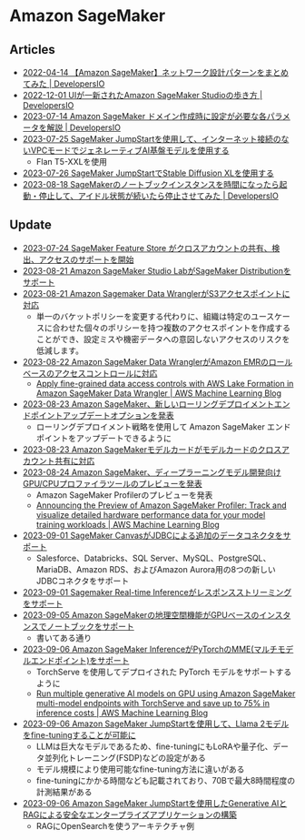 # Amazon SageMaker

## Articles

- [2022-04-14 【Amazon SageMaker】ネットワーク設計パターンをまとめてみた | DevelopersIO](https://dev.classmethod.jp/articles/sagemaker-network-vpc-architecture-2022-04/#toc-1)
- [2022-12-01 UIが一新されたAmazon SageMaker Studioの歩き方 | DevelopersIO](https://dev.classmethod.jp/articles/how-to-walk-around-amazon-sagemaker-studio-new-ui/#toc-5)
- [2023-07-14 Amazon SageMaker ドメイン作成時に設定が必要な各パラメータを解説 | DevelopersIO](https://dev.classmethod.jp/articles/amazon-sagemaker-domain-setup-parameter/#toc-2)
- [2023-07-25 SageMaker JumpStartを使用して、インターネット接続のないVPCモードでジェネレーティブAI基盤モデルを使用する](https://aws.amazon.com/jp/blogs/machine-learning/use-generative-ai-foundation-models-in-vpc-mode-with-no-internet-connectivity-using-amazon-sagemaker-jumpstart/)
  - Flan T5-XXLを使用
- [2023-07-26 SageMaker JumpStartでStable Diffusion XLを使用する](https://aws.amazon.com/jp/blogs/machine-learning/use-stable-diffusion-xl-with-amazon-sagemaker-jumpstart-in-amazon-sagemaker-studio/)
- [2023-08-18 SageMakerのノートブックインスタンスを時間になったら起動・停止して、アイドル状態が続いたら停止させてみた | DevelopersIO](https://dev.classmethod.jp/articles/sagemaker-notebook-scheduled-start-stop/)

## Update

- [2023-07-24 SageMaker Feature Store がクロスアカウントの共有、検出、アクセスのサポートを開始](https://aws.amazon.com/jp/about-aws/whats-new/2023/07/amazon-sagemaker-feature-store-account-sharing-discovery-access/)
- [2023-08-21 Amazon SageMaker Studio LabがSageMaker Distributionをサポート](https://aws.amazon.com/jp/about-aws/whats-new/2023/08/amazon-sagemaker-studio-lab-supports-sagemaker-distribution/)
- [2023-08-21 Amazon Sagemaker Data WranglerがS3アクセスポイントに対応](https://aws.amazon.com/jp/about-aws/whats-new/2023/08/amazon-sagemaker-data-wrangler-s3-access-points/)
  - 単一のバケットポリシーを変更する代わりに、組織は特定のユースケースに合わせた個々のポリシーを持つ複数のアクセスポイントを作成することができ、設定ミスや機密データへの意図しないアクセスのリスクを低減します。
- [2023-08-22 Amazon SageMaker Data WranglerがAmazon EMRのロールベースのアクセスコントロールに対応](https://aws.amazon.com/jp/about-aws/whats-new/2023/08/amazon-sagemaker-data-wrangler-role-access-emr/)
  - [Apply fine-grained data access controls with AWS Lake Formation in Amazon SageMaker Data Wrangler | AWS Machine Learning Blog](https://aws.amazon.com/jp/blogs/machine-learning/apply-fine-grained-data-access-controls-with-aws-lake-formation-in-amazon-sagemaker-data-wrangler/)
- [2023-08-23 Amazon SageMaker、新しいローリングデプロイメントエンドポイントアップデートオプションを発表](https://aws.amazon.com/jp/about-aws/whats-new/2023/08/amazon-sagemaker-rolling-deployment-endpoint-update-option/)
  - ローリングデプロイメント戦略を使用して Amazon SageMaker エンドポイントをアップデートできるように
- [2023-08-23 Amazon SageMakerモデルカードがモデルカードのクロスアカウント共有に対応](https://aws.amazon.com/jp/about-aws/whats-new/2023/08/amazon-sagemaker-model-cards-cross-account-sharing-model-cards/)
- [2023-08-24 Amazon SageMaker、ディープラーニングモデル開発向けGPU/CPUプロファイラツールのプレビューを発表](https://aws.amazon.com/jp/about-aws/whats-new/2023/08/amazon-sagemaker-preview-gpu-cpu-profiler-tooling-model-development/)
  - Amazon SageMaker Profilerのプレビューを発表
  - [Announcing the Preview of Amazon SageMaker Profiler: Track and visualize detailed hardware performance data for your model training workloads | AWS Machine Learning Blog](https://aws.amazon.com/jp/blogs/machine-learning/announcing-the-preview-of-amazon-sagemaker-profiler-track-and-visualize-detailed-hardware-performance-data-for-your-model-training-workloads/)
- [2023-09-01 SageMaker CanvasがJDBCによる追加のデータコネクタをサポート](https://aws.amazon.com/jp/about-aws/whats-new/2023/09/amazon-sagemaker-canvas-data-connectors-jdbc/)
  - Salesforce、Databricks、SQL Server、MySQL、PostgreSQL、MariaDB、Amazon RDS、およびAmazon Aurora用の8つの新しいJDBCコネクタをサポート
- [2023-09-01 Sagemaker Real-time Inferenceがレスポンスストリーミングをサポート](https://aws.amazon.com/jp/about-aws/whats-new/2023/09/sagemaker-real-time-inference-response-streaming/)
- [2023-09-05 Amazon SageMakerの地理空間機能がGPUベースのインスタンスでノートブックをサポート](https://aws.amazon.com/jp/about-aws/whats-new/2023/09/amazon-sagemaker-geospatial-notebook-gpu-instances/)
  - 書いてある通り
- [2023-09-06 Amazon SageMaker InferenceがPyTorchのMME(マルチモデルエンドポイント)をサポート](https://aws.amazon.com/jp/about-aws/whats-new/2023/09/amazon-sagemaker-inference-multi-model-endpoints-pytorch/)
  - TorchServe を使用してデプロイされた PyTorch モデルをサポートするように
  - [Run multiple generative AI models on GPU using Amazon SageMaker multi-model endpoints with TorchServe and save up to 75% in inference costs | AWS Machine Learning Blog](https://aws.amazon.com/jp/blogs/machine-learning/run-multiple-generative-ai-models-on-gpu-using-amazon-sagemaker-multi-model-endpoints-with-torchserve-and-save-up-to-75-in-inference-costs/)
- [2023-09-06 Amazon SageMaker JumpStartを使用して、Llama 2モデルをfine-tuningすることが可能に](https://aws.amazon.com/jp/blogs/machine-learning/fine-tune-llama-2-for-text-generation-on-amazon-sagemaker-jumpstart/)
  - LLMは巨大なモデルであるため、fine-tuningにもLoRAや量子化、データ並列化トレーニング(FSDP)などの設定がある
  - モデル規模により使用可能なfine-tuning方法に違いがある
  - fine-tuningにかかる時間なども記載されており、70Bで最大8時間程度の計測結果がある
- [2023-09-06 Amazon SageMaker JumpStartを使用したGenerative AIとRAGによる安全なエンタープライズアプリケーションの構築](https://aws.amazon.com/jp/blogs/machine-learning/build-a-secure-enterprise-application-with-generative-ai-and-rag-using-amazon-sagemaker-jumpstart/)
  - RAGにOpenSearchを使うアーキテクチャ例
